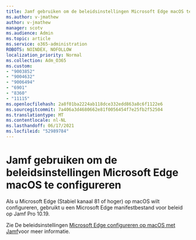 ```yaml
---
title: Jamf gebruiken om de beleidsinstellingen Microsoft Edge macOS te configureren
ms.author: v-jmathew
author: v-jmathew
manager: scotv
ms.audience: Admin
ms.topic: article
ms.service: o365-administration
ROBOTS: NOINDEX, NOFOLLOW
localization_priority: Normal
ms.collection: Adm_O365
ms.custom:
- "9003852"
- "9004632"
- "9006494"
- "6901"
- "8360"
- "11115"
ms.openlocfilehash: 2a8f01ba2224ab118dce332edd863a8c6f1122e6
ms.sourcegitcommit: 7a406a3d4680662e81f0056454f7e25fb2f52504
ms.translationtype: MT
ms.contentlocale: nl-NL
ms.lasthandoff: 06/17/2021
ms.locfileid: "52989784"
---
```

# <a name="use-jamf-to-configure-microsoft-edge-policy-settings-on-macos"></a>Jamf gebruiken om de beleidsinstellingen Microsoft Edge macOS te configureren

Als u Microsoft Edge (Stabiel kanaal 81 of hoger) op macOS wilt configureren, gebruikt u een Microsoft Edge manifestbestand voor beleid op Jamf Pro 10.19.

Zie De beleidsinstellingen [Microsoft Edge configureren op macOS met Jamf](https://go.microsoft.com/fwlink/?linkid=2134761)voor meer informatie.
